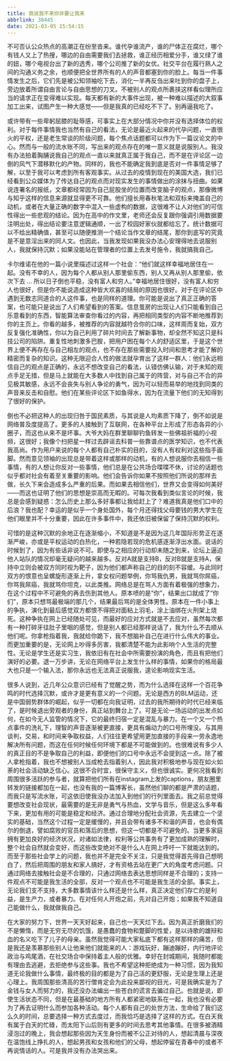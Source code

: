 ```yaml
---
title: 我说我不来你非要让我来
abbrlink: 38445
date: 2021-03-05 15:54:15
---
```


不可否认公众热点的高潮正在纷至沓来。谁代孕谁流产，谁的尸体正在腐烂，哪个有钱人又上了热搜，哪边的自由需要我们去拯救，谁正经历相爱分手，谁又绿了谁的妞，哪个电视台出了新的选秀，哪个公司推了新的女优。社交平台在履行熟人之间的沟通义务之余，也顺便把全世界所有的人的声音都塞到你的脸上。每当一件事情发生之后，它们先是被公知领袖吃下去，消化一半再反刍出来吐到你的盘子上，旁边放着所谓自由言论与自由思想的刀叉。不被别人的观点所裹挟这样看似理所应当的请求正在变得难以实现。每天都有新的大事件出现，被一种难以描述的大叙事加工出来，试图产生一种大感觉——但是我真的已经吃不下了。别再逼我吃了。

或许带有一些卑躬屈膝的耻辱感，可事实上在大部分情况中你并没有选择体位的权利。对于每件事情我也当然有自己的看法，无论是最近火起来的代孕问题，一直很火的平权，还是老生常谈的阶级问题，每个焦点话题都可以作为下一篇议论文的中心。然而与一般的流水账不同，写出来的观点存在的唯一意义就是说服别人。我没有办法拍着胸脯说我自己的观点一直以来就真正属于我自己，而不是在评论区一边倒的风气下潜移默化的产物。同样的，我也不能确定我到底是否对一件事情足够了解，以至于我可以考虑到所有客观事实。从过去的疫情到现在的美国大选，我们已经看到公众媒体为了传达自己的观点而对现实发生的事情做出的涂抹与扭曲。如果说连署名的报纸，文章都经常因为自己屁股坐的位置而改变脑子的观点，那像微博与知乎这样的信息来源就显得更不可靠。他们擅长用春秋笔法和双标来掩盖自己的动机，或者在大量正确的数字中混入一些虚构的数据，这很难不让人对他们的可信性得出一些悲观的结论。因为在高中的作文里，老师还会反复跟你强调引用数据要注明出处，得出结论要注意逻辑通顺，一出了校园好家伙就都给忘了。统计数据可以不给出精确值，甚至可以随便推测一个结论当作文章的结尾，那你到底写的究竟是不是意淫出来的同人文。也因此，当我发现如果我没办法心安理得地去说服别人，我就保持沉默；如果没能站在管理者的位置上去发号施令，我就搞我自己。

卡尔维诺在他的一篇小说里描述过这样一个社会：“他们就这样幸福地居住在一起。没有不幸的人，因为每个人都从别人那里偷东西，别人又再从别人那里偷，依次下去 ... 所以日子倒也平稳，没有富人和穷人。”幸福地居住很好，没有富人和穷人也很好，但是你不能说造成这种皆大欢喜的结局的原因也很好。对于在评论区中遇到无数志同道合的人这件事，也是同样的道理。你可能是说出了真正正确的答案，也可能只是说出了人们希望看到的答案。信息茧房的出现让人们只能看到自己乐意看到的东西，智能算法审查你看过的内容，再把相同类型的内容不断地推荐到你的主页上。你看的越多，被推荐的内容就越符合你的口味，这样周而复始，双方反复强化准确性，你以为自己利用了碎片时间去了解新事物，却全然不知这只是科技公司的陷阱。重复性地刺激多巴胺，把用户困在每个人的舒适区里，于是这个世界上便不再存在与自己相左的观点，也不存在那些需要投入时间和思考才能了解的精密而复杂的知识。这种无限迎合人性的做法就孕育出了这样一群人：他们永远相信自己的观点是正确的，永远不想改变自己的看法，认错仿佛认输，对于未知的观点手足无措，但是马上就能在大多数人中找到自己属于的阵营，对与自己不合的异见极其敏感，永远不会丧失与别人争论的勇气，因为可以轻而易举的地找到同类的声音来反击和自慰。他们在某些评论区下如鱼得水，因为在流量下他们的无知得到了很好的保护。

倒也不必把这种人的出现归咎于国民素质，与其说是人均素质下降了，倒不如说是网络普及度提高了。更多的人接触到了互联网，在各种平台上形成了形态各异的小圈子，而这也从来不是坏事。大爷大妈在群里聊聊钓鱼转发一些佛祖祈福的小视频，这很好；我像个扫把星一样过去辟谣去科普一些靠谱点的医学知识，也不代表我高尚。作为用户来说的每个人都有自己朴实的目的，没有人有权利对这些指手画脚。然而意见领袖的出现总是带着这样或那样的动机，有的人想说服你去相信一些事情，有的人想让你反对一些事情，他们总是在公共场合喋喋不休，讨论的话题也似乎都对社会有着至关重要的影响。他们会告诉你如果不按照他们所说的那样去做，长久下来会造成多么严重的后果。而如果去相信他们，世界又会变得如何美好——而这也证明了他们的思想是崇高而无暇的。可每次我看到类似言论的时候，我总是会感到疑惑：怎么历史上那么多好事都让我给赶上了？难道我真是他们口中的后浪？我也配？幸运的是似乎一个身处国外，每个月还得找父母要钱的男大学生在他们眼里并不十分重要，因此在许多事件中，我还依旧被保留了保持沉默的权利。

可惜的是这种沉默的余地正在逐渐缩小，不知道是不是因为这几年国际形势正在逐渐严峻，亦或是平权运动的白热化，一种若隐若现的危机感逐渐浮出水面。说话的时候到了，因为有些话非说不可。即使与之相应的行动却未随之到来，论坛上逼迫他人站队的情况却毫无疑问的越来越多。反对A就是支持B，反对B就是支持A，保持中立则会被双方同时视为靶子，因为他们都声称自己的目的刻不容缓。与此同时双方的恨意也呈螺旋形逐渐上升，拿女权问题举例，你骂我仇男，我就骂你屌癌，你骂我屌癌，我就骂你坦克，以此类推。网络总是在骂人方面有着极强的想象力，在这个过程中不可避免的再去伤到其他人。原本喷的是“你”，结果出口就成了“你们”，原本只想骂最极端的那几个，结果最后骂的是全体男性。原本在一件小事上的争执，演化到最后感觉双方都恨不得把对面粘上羽毛，涂上油绑在火刑架上烧死。这种争执在网上已经随处可见，而最好的应对方式就是不去应对，虽然每次都有一种打碎牙往肚子里咽的感觉，但是别人都已经那样说话了，我为什么不去顺从他们呢。你拿枪指着我，我就给你跪下，我不想脑补自己在进行什么伟大的事业。而更加重要的是，无论网上吵得多厉害，我都清楚不能为此影响个人生活的完整性。无论是学生还是实习生，我依旧有在社会中所需要扮演的角色，而且有把他们演好的必要。退一万步讲，无论在网络平台上发生什么样的事情，如果你的格局最大也只是一个输入法，那你永远也无法真正说服我，遑论影响现实生活。

很多人说到，近几年公众意识已经有了觉醒之势，而为什么选择在这样一个百花争鸣的时代选择沉默，或许才是更有意义的一个问题。无论是西方的BLM运动，还是中国弱势群体的崛起，似乎一切都在向我证明，过去的我所期待的时代已经来临了，是时候退出旁观者的身份，真正站到舞台上了。可是无论一场运动的出发点如何，在如今无人监管的情况下，它的最终归宿一定是混乱与暴力。在一个又一个热点事件的洗礼下，理智的声音逐渐被更直接，更具有煽动力的口号所埋没。与其用谈判，交易，和时间来争取权益，人们往往更希望用更加直接的手段来一劳永逸地解决所有问题，而这在任何时候任何环境下都是不可能做到的。也很难说有多少人的真正目的不是争取自己的利益，即便他们的口号中永远不会提到这一点。除了被人拿枪指着，我也不想被别人当成枪去指着别人，因此我对积极地参与现在如火如荼的社会活动缺乏信心。这很不合时宜，很保守主义，但也很诚实。更何况我看到周围很多活跃的参与者，就算把他们所有在instagram上发的captions，朋友圈里转发的链接都加在一起，也没有我的一篇博客长，虽然他们聊的都是严肃的话题，而我只是写流水账，可这依旧使我没办法加入到他们的行列里面去。我之前总觉得要想改变社会现状，最需要的是无非是勇气与热血，文学与音乐，但是这么多年看下来，更加有用的可能是稳定和经济。通过合理地分配社会资源，先去建立一个坚实的基础，当然这个过程一定是缓慢的，并且会带有诸多不和谐的声音，也会有偶尔的倒退，譬如腐败的官员和落后的思想，但这一切都是不可避免的。当更多家庭拥有更加良好的经济状况，对诸如法律，权利等公共事务有了更加成熟的理解时，整个社会自然就会变好，而这些改变绝对不是什么人在网上呼吁一下就能达到的。而至于那些社会学上的问题，我也并不是完全不关注，只是我觉得首先得自己想明白了，然后把周围的朋友和家人搞好，才有资格去站在更广大的角度考虑问题。只通过网络去接触社会是不合理的，只通过网络去表达思想同样是不合理的；支持一件观点不可能是我生活的全部，反对一个观点也不可能是我生活的全部。事实上，无论我们支不支持，大多数事情该什么样还是什么样，真正决定他们存亡的是利益，是生产力，或者暴力。在对任何人开炮之前，先对自己开炮；如果我不知道自己能做什么，我就做我自己。

在大家的努力下，世界一天天好起来，自己也一天天烂下去。因为真正折磨我们的不是懒惰，而是无穷无尽的饥饿，是愚蠢的食物和蹩脚的性爱，是以诗歌的雄辩和血的名义吃下了儿子的母亲。虽然我觉得可能大家私底下都有这样那样的痛苦，但是我还是羡慕那些别人让他来他们就能来的人：游戏玩好，蹦迪蹦好，内行地评论政治与鸡尾酒，在社交场合中保持着主人般的优雅。幸好在封城期间，我随时都能有理由去逃避，去拒绝参与这些事。我也不希望这种拒绝成为一种习惯，因为我知道无论我做什么事情，最终极的目的都是为了自己活的更舒服，无论是生理上还是心理上。我周围那些清高的苦行僧肯定会为此投来鄙视的目光，可是我确实是为了金钱与女人而努力的，我还没办法编出一些苍白的谎言去骗过自己。也就是说，即使生活状态不同，但是在最基础的地方所有人都紧密地联系在一起，我也没有必要为了再去证明什么而参加各种活动。每个人都有自己的处世方法，生命给了我们这么久的时间，总要选择一种方式去度过，而我恰巧是选择了这样的方式。在白天我有属于白天的忙碌，而太阳下山后则有更多的时间去思考其他事情。在很多被酒精浸泡过的晚上，我会想起那些因为天生身份而被不公正对待的人，想起清晨与深夜在温饱线上挣扎的人，想起男孩和女孩和他们的父母，想起停留在青春中的或者不再说情话的人。可是我并没有办法哭出来。